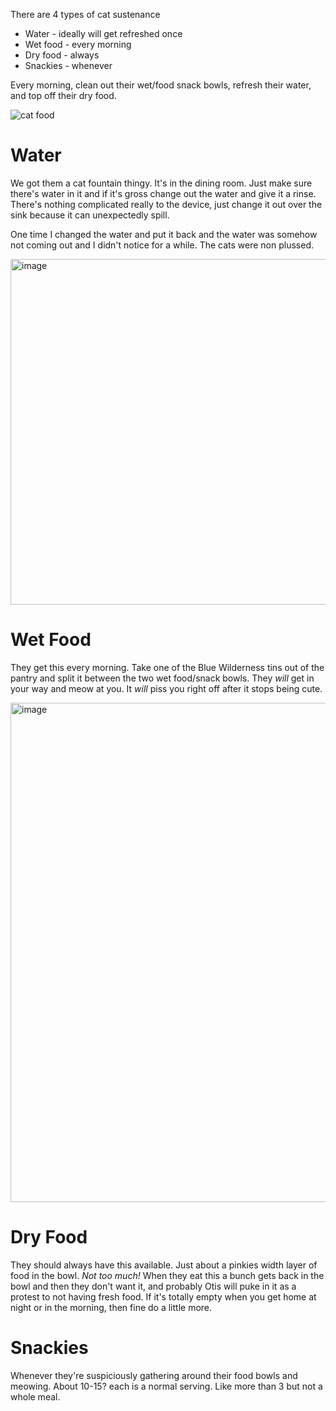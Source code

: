 There are 4 types of cat sustenance
- Water - ideally will get refreshed once
- Wet food - every morning
- Dry food - always
- Snackies - whenever

Every morning, clean out their wet/food snack bowls, refresh their water, and top off their dry food.

![cat food](https://github.com/mschl0ss/notes/assets/49730650/a139a978-486f-457d-9be9-9d6d33be45c9)

# Water
We got them a cat fountain thingy. It's in the dining room. Just make sure there's water in it and if it's gross change out the water and give it a rinse. There's nothing complicated really to the device, just change it out over the sink because it can unexpectedly spill. 

One time I changed the water and put it back and the water was somehow not coming out and I didn't notice for a while. The cats were non plussed.

<img width="553" alt="image" src="https://github.com/user-attachments/assets/86fae8b5-c974-4f52-805e-c85af7d4d584">

# Wet Food
They get this every morning.  Take one of the Blue Wilderness tins out of the pantry and split it between the two wet food/snack bowls. They *will* get in your way and meow at you. It *will* piss you right off after it stops being cute.

<img width="799" alt="image" src="https://github.com/user-attachments/assets/f55d62dc-3a0f-4863-a4c3-e9865692ff2d">

# Dry Food
They should always have this available. Just about a pinkies width layer of food in the bowl.  *Not too much!* When they eat this a bunch gets back in the bowl and then they don't want it, and probably Otis will puke in it as a protest to not having fresh food. If it's totally empty when you get home at night or in the morning, then fine do a little more.

# Snackies
Whenever they're suspiciously gathering around their food bowls and meowing. About 10-15? each is a normal serving.  Like more than 3 but not a whole meal.
